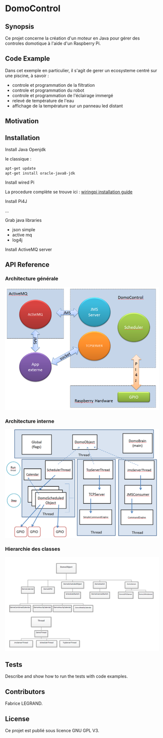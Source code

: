 # DomoControl

  
## Synopsis

Ce projet concerne la création d'un moteur en Java pour gérer des controles domotique à l'aide d'un Raspberry Pi.


## Code Example

Dans cet exemple en particulier, il s'agit de gerer un ecosysteme centré sur une piscine, à savoir :
- controle et programmation de la filtration
- controle et programmation du robot
- controle et programmation de l'éclairage immergé
- relevé de température de l'eau
- affichage de la température sur un panneau led distant

## Motivation



## Installation

Install Java Openjdk

le classique :
```
apt-get update  
apt-get install oracle-java8-jdk  
```

Install wired Pi

La procedure complète se trouve ici : [wiringpi installation guide](http://wiringpi.com/download-and-install/)

Install Pi4J

...

Grab java libraries
- json simple
- active mq
- log4j

Install ActiveMQ server


## API Reference

### Architecture générale

![Screenshot](docs/img/archi1.png)

### Architecture interne

![Screenshot](docs/img/archi2.png)


### Hierarchie des classes

![Screenshot](docs/img/hierarchie.png)

## Tests

Describe and show how to run the tests with code examples.

## Contributors

Fabrice LEGRAND. 

## License

Ce projet est publié sous licence GNU GPL V3.
